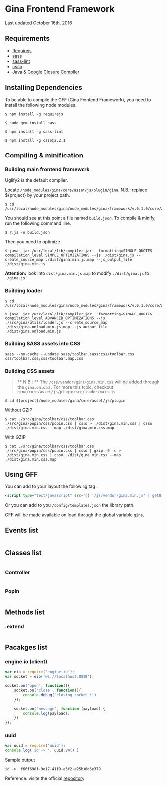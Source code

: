 # Gina Frontend Framework

Last updated October 16th, 2016

## Requirements

- [Requirejs](http://requirejs.org/)
- [sass](http://sass-lang.com/install)
- [sass-lint](https://www.npmjs.com/package/sass-lint)
- [csso](https://github.com/css/csso)
- Java & [Google Closure Compiler](https://developers.google.com/closure/compiler/)


## Installing Dependencies
To be able to compile the GFF (Gina Frontend Framework), you need to install the following node modules.

```tty
$ npm install -g requirejs
```
```tty
$ sudo gem install sass
```
```tty
$ npm install -g sass-lint
```

```tty
$ npm install -g csso@2.2.1
```


## Compiling & minification

### Building main frontend framework
Uglify2 is the default compiler.

Locate `/node_modules/gina/core/asset/js/plugin/gina`.
N.B.: replace ${project} by your project path.

```tty
$ cd /usr/local/node_modules/gina/node_modules/gina/framework/v.0.1.0/core/asset/js/plugin
```

You should see at this point a file named `build.json`.
To compile & minify, run the following command line.

```tty
$ r.js -o build.json
```

Then you need to optimize
```tty
$ java -jar /usr/local/lib/compiler.jar --formatting=SINGLE_QUOTES --compilation_level SIMPLE_OPTIMIZATIONS --js ./dist/gina.js --create_source_map ./dist/gina.min.js.map --js_output_file ./dist/gina.min.js
```
**Attention:** look into `dist/gina.min.js.map` to modify `./dist/gina.js` to `./gina.js`



### Building loader

```tty
$ cd /usr/local/node_modules/gina/node_modules/gina/framework/v.0.1.0/core/asset/js/plugin
```

```tty
$ java -jar /usr/local/lib/compiler.jar --formatting=SINGLE_QUOTES --compilation_level ADVANCED_OPTIMIZATIONS --js ./src/gina/utils/loader.js --create_source_map ./dist/gina.onload.min.js.map --js_output_file ./dist/gina.onload.min.js
```

### Building SASS assets into CSS
```tty
sass --no-cache --update sass/toolbar.sass:css/toolbar.css css/toolbar.css;css/toolbar.map.css
```

### Building CSS assets

> ** N.B.: ** The <LINK> `/css/vendor/gina/gina.min.css` will be added through the 
 `gina.onload` <event>.
 For more this topic, checkout `gina/core/asset/js/plugin/src/loader/main.js`

```tty
$ cd ${project}/node_modules/gina/core/asset/js/plugin
```

Without GZIP

```tty
$ cat ./src/gina/toolbar/css/toolbar.css ./src/gina/popin/css/popin.css | csso > ./dist/gina.min.css | csso ./dist/gina.min.css --map ./dist/gina.min.css.map
```
With GZIP
```tty
$ cat ./src/gina/toolbar/css/toolbar.css ./src/gina/popin/css/popin.css | csso | gzip -9 -c > ./dist/gina.min.css | csso ./dist/gina.min.css --map ./dist/gina.min.css.map
```



## Using GFF

You can add to your layout the following tag :
```html
<script type="text/javascript" src="{{ '/js/vendor/gina.min.js' | getUrl() }}"></script>
```

Or you can add to you `/config/templates.json` the library path.

GFF will be made available on load through the global variable `gina`.

## Events list

```javascript


```

## Classes list
```javascript


```

### Controller

```javascript


```

### Popin

```javascript


```

## Methods list

### .extend
```javascript


```


## Pacakges list

### engine.io (client)
```javascript
var eio = require('engine.io');
var socket = eio('ws://localhost:8888');

socket.on('open', function(){
    socket.on('close', function(){
        console.debug('closing socket !')
    });

    socket.on('message', function (payload) {
        console.log(payload);
    })
});
```

### uuid
```javascript
var uuid = require('uuid');
console.log('id -> ', uuid.v4() )
```
Sample output
```tty
id ->  f66f698f-9e17-41f9-a3f2-a25b38d6e379
```
Reference: visite the official [repository](https://github.com/broofa/node-uuid)


